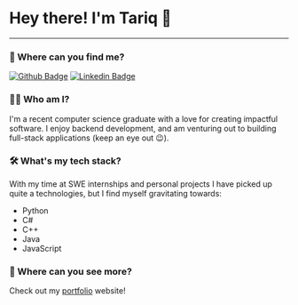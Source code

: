 # Hey there! I'm Tariq 👋
---
### 🔎 Where can you find me?
[![Github Badge](http://img.shields.io/badge/-Github-black?style=flat-square&logo=github&link=https://github.com/Defcon27/)](https://github.com/ImJustBlurr/) [![Linkedin Badge](https://img.shields.io/badge/-LinkedIn-blue?style=flat-square&logo=Linkedin&logoColor=white&link=https://www.linkedin.com/in/hemanthkollipara/)](https://www.linkedin.com/in/tariqmohamed1105)

### 👨‍💻 Who am I?
I'm a recent computer science graduate with a love for creating impactful software. I enjoy backend development, and am venturing out to building full-stack applications (keep an eye out 😉).

### 🛠 What's my tech stack?
With my time at SWE internships and personal projects I have picked up quite a technologies, but I find myself gravitating towards:
- Python
- C#
- C++
- Java
- JavaScript

### 👀 Where can you see more?
Check out my [portfolio](https://tariqs-portfolio.vercel.app/) website!
